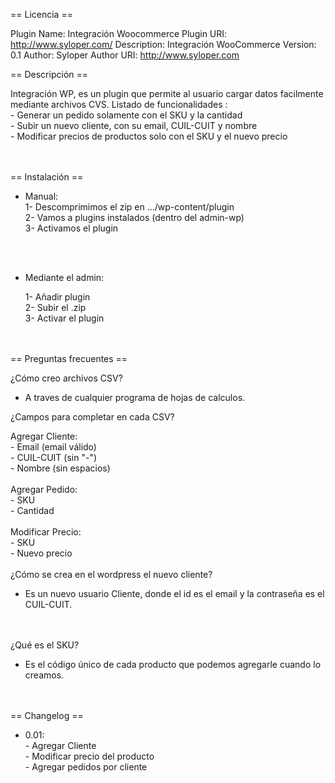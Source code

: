  == Licencia == 

Plugin Name: Integración Woocommerce
Plugin URI: http://www.syloper.com/
Description: Integración WooCommerce
Version: 0.1
Author: Syloper
Author URI: http://www.syloper.com

== Descripción == 

Integración WP, es un plugin que permite al usuario cargar datos facilmente mediante archivos CVS.
Listado de funcionalidades :<br />
							- Generar un pedido solamente con el SKU y la cantidad <br />
							- Subir un nuevo cliente, con su email, CUIL-CUIT y nombre <br />
							- Modificar precios de productos solo con el SKU y el nuevo precio <br />
<br /> <br /> 

== Instalación == 

- Manual: <br />
    1- Descomprimimos el zip en .../wp-content/plugin <br />
    2- Vamos a plugins instalados (dentro del admin-wp) <br />
    3- Activamos el plugin

<br /><br />
- Mediante el admin: <br />

     1- Añadir plugin <br />
     2- Subir el .zip <br />
     3- Activar el plugin <br />
<br /> <br /> 

== Preguntas frecuentes == 

¿Cómo creo archivos CSV? <br />

 - A traves de cualquier programa de hojas de calculos.<br />

¿Campos para completar en cada CSV?<br />

Agregar Cliente: <br /> 
                - Email (email válido)
<br />
                - CUIL-CUIT (sin "-")
<br />
                - Nombre (sin espacios)
<br /> <br /> 
Agregar Pedido: <br />
                - SKU
<br />
                - Cantidad
<br /> <br /> 
Modificar Precio:<br />
                - SKU
<br />
                - Nuevo precio
<br /> <br /> 
¿Cómo se crea en el wordpress el nuevo cliente? <br />

 - Es un nuevo usuario Cliente, donde el id es el email y la contraseña es el CUIL-CUIT.   

<br /> <br /> 
¿Qué es el SKU? <br />

 - Es el código único de cada producto que podemos agregarle cuando lo creamos. <br />

<br /> <br /> 
== Changelog ==

 - 0.01: <br />
           - Agregar Cliente <br /> 
           - Modificar precio del producto <br />
           - Agregar pedidos por cliente   <br />
<br /> <br /> 
